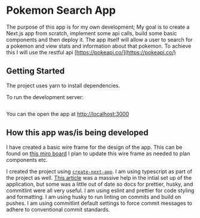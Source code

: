 # Pokemon Search App

The purpose of this app is for my own development; My goal is to create a Next.js app from scratch, implement some api calls, build some basic components and then deploy it. The app itself will allow a user to search for a pokemon and view stats and information about that pokemon. To achieve this I will use the restful api [https://pokeapi.co/](https://pokeapi.co/)

## Getting Started

The project uses yarn to install dependencies.

To run the development server:

```yarn dev
```

You can the open the app at [http://localhost:3000](http://localhost:3000)

## How this app was/is being developed

I have created a basic wire frame for the design of the app. This can be found on [this miro board](https://miro.com/app/board/uXjVPvIw5n8=/)
I plan to update this wire frame as needed to plan components etc.

I created the project using [`create-next-app`](https://github.com/vercel/next.js/tree/canary/packages/create-next-app).
I am using typescript as part of the project as well.
[This article](https://dev.to/alexeagleson/how-to-build-scalable-architecture-for-your-nextjs-project-2pb7) was a massive help in the intial set up of the application, but some was a little out of date so docs for prettier, husky, and commitlint were all very useful.
I am using eslint and prettier for code styling and formatting.
I am using husky to run linting on commits and build on pushes.
I am using commitlint default settings to force commit messages to adhere to conventional commit standards.
